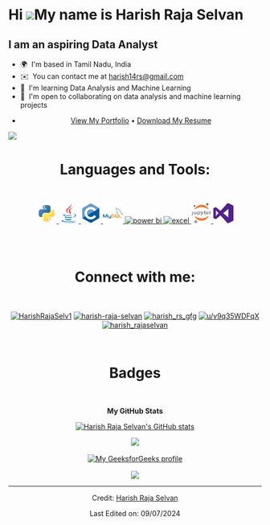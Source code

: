 Hi ![](https://user-images.githubusercontent.com/18350557/176309783-0785949b-9127-417c-8b55-ab5a4333674e.gif)My name is Harish Raja Selvan
==================================================================================================================================

I am an aspiring Data Analyst
------------------------------

* 🌍  I'm based in Tamil Nadu, India
* ✉️  You can contact me at [harish14rs@gmail.com](mailto:harish14rs@gmail.com)
* 🧠  I'm learning Data Analysis and Machine Learning
* 🤝  I'm open to collaborating on data analysis and machine learning projects
* <p align="center">
  <a href="https://github.com/AkileshSaravanan/portfolio" target="_blank">View My Portfolio</a> •
  <a href="https://github.com/AkileshSaravanan/resume.pdf" target="_blank">Download My Resume</a>
</p>

<a href="https://www.github.com/Harish-Gits" target="_blank" rel="noreferrer"><img
src="https://img.shields.io/github/followers/Harish-Gits?logo=github&style=for-the-badge&color=ef4444&labelColor=0f172a" /></a>

<h1 align="center">Languages and Tools:</h1>
<br/> 
<p align="center"> 
<a href="https://www.python.org" target="_blank" rel="noreferrer"> <img src="https://raw.githubusercontent.com/devicons/devicon/master/icons/python/python-original.svg" alt="python" width="40" height="40"/> </a> 
<a href="https://www.java.com" target="_blank" rel="noreferrer"> <img src="https://raw.githubusercontent.com/devicons/devicon/master/icons/java/java-original.svg" alt="java" width="40" height="40"/> </a> 
<a href="https://www.w3schools.com/c/" target="_blank" rel="noreferrer"> <img src="https://raw.githubusercontent.com/devicons/devicon/master/icons/c/c-original.svg" alt="c" width="40" height="40"/> </a> 
<a href="https://www.mysql.com" target="_blank" rel="noreferrer"> <img src="https://raw.githubusercontent.com/devicons/devicon/master/icons/mysql/mysql-original-wordmark.svg" alt="sql" width="40" height="40"/> </a> 
<a href="https://powerbi.microsoft.com" target="_blank" rel="noreferrer"> <img src="https://www.vectorlogo.zone/logos/microsoft_powerbi/microsoft_powerbi-icon.svg" alt="power bi" width="40" height="40"/> </a> 
<a href="https://www.microsoft.com/en-us/microsoft-365/excel" target="_blank" rel="noreferrer"> <img src="https://raw.githubusercontent.com/devicons/devicon/master/icons/microsoft/microsoft-original.svg" alt="excel" width="40" height="40"/> </a> 
<a href="https://jupyter.org" target="_blank" rel="noreferrer"> <img src="https://raw.githubusercontent.com/devicons/devicon/master/icons/jupyter/jupyter-original-wordmark.svg" alt="jupyter notebook" width="40" height="40"/> </a> 
<a href="https://visualstudio.microsoft.com" target="_blank" rel="noreferrer"> <img src="https://raw.githubusercontent.com/devicons/devicon/master/icons/visualstudio/visualstudio-plain.svg" alt="visual studio" width="40" height="40"/> </a> 
</p>
<br/>  
<br/> 

<h1 align="center">Connect with me:</h1>
<br/> 
<p align="center">
<a href="https://x.com/HarishRajaSelv1?t=WRxnl7PBNU1Qp5IhubAlgg&s=08" target="blank"><img align="center" src="https://raw.githubusercontent.com/rahuldkjain/github-profile-readme-generator/master/src/images/icons/Social/twitter.svg" alt="HarishRajaSelv1" height="30" width="40" /></a>
<a href="https://www.linkedin.com/in/harish-raja-selvan" target="blank"><img align="center" src="https://raw.githubusercontent.com/rahuldkjain/github-profile-readme-generator/master/src/images/icons/Social/linked-in-alt.svg" alt="harish-raja-selvan" height="30" width="40" /></a>
<a href="https://www.geeksforgeeks.org/user/harish_rs_gfg/" target="blank"><img align="center" src="https://raw.githubusercontent.com/rahuldkjain/github-profile-readme-generator/master/src/images/icons/Social/geeks-for-geeks.svg" alt="harish_rs_gfg" height="30" width="40" /></a>
<a href="https://leetcode.com/u/v9q35WDFqX/" target="blank"><img align="center" src="https://raw.githubusercontent.com/rahuldkjain/github-profile-readme-generator/master/src/images/icons/Social/leet-code.svg" alt="u/v9q35WDFqX" height="30" width="40" /></a>
<a href="https://www.instagram.com/harish_rajaselvan?igsh=MWp5OXQxbDA3OG95cA%3D%3D" target="blank"><img align="center" src="https://raw.githubusercontent.com/rahuldkjain/github-profile-readme-generator/master/src/images/icons/Social/instagram.svg" alt="harish_rajaselvan" height="30" width="40" /></a>
</p>  
<br/> 

<h1 align='center'>Badges</h1>
<br/> 
  <div align='center'>

    
<b>My GitHub Stats</b>

<a href="http://www.github.com/Harish-Gits"><img src="https://github-readme-stats.vercel.app/api?username=Harish-Gits&show_icons=true&hide=&count_private=true&title_color=f97316&text_color=a855f7&icon_color=ef4444&bg_color=0f172a&hide_border=true&show_icons=true" alt="Harish Raja Selvan's GitHub stats" /></a>
  
<a href="http://www.github.com/Harish-Gits"><img src="https://github-readme-streak-stats.herokuapp.com/?user=Harish-Gits&stroke=a855f7&background=0f172a&ring=f97316&fire=f97316&currStreakNum=a855f7&currStreakLabel=f97316&sideNums=a855f7&sideLabels=a855f7&dates=a855f7&hide_border=true" /></a>

<a href="https://www.geeksforgeeks.org/user/harish_rs_gfg/"><img src="https://geeks-for-geeks-stats-api.vercel.app/?userName=harish_rs_gfg" alt="My GeeksforGeeks profile" /></a>



<div align="center"> <img src="https://komarev.com/ghpvc/?username=Harish-Gits&&style=flat-square" align="center" /> </div>

--------------------------------
Credit: [Harish Raja Selvan](https://github.com/Harish-Gits)

Last Edited on: 09/07/2024
